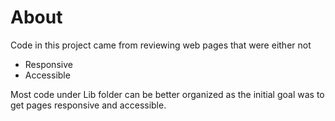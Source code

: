 ﻿# About

Code in this project came from reviewing web pages that were either not

- Responsive
- Accessible

Most code under Lib folder can be better organized as the initial goal was to get pages responsive and accessible.